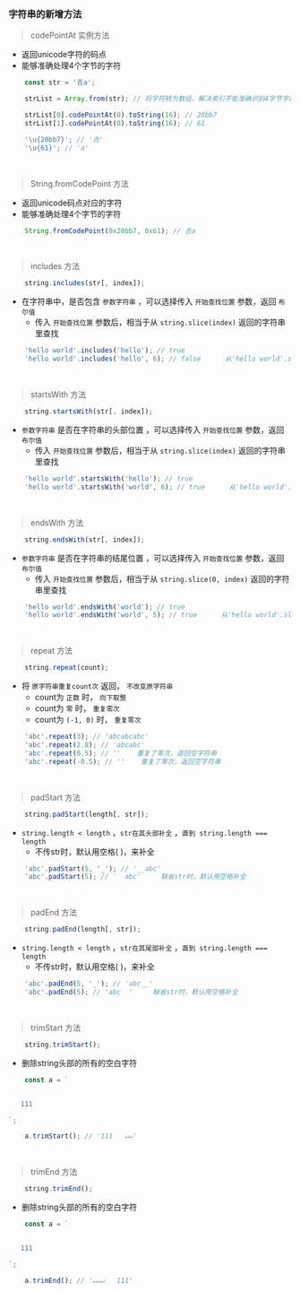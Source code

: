 ### 字符串的新增方法

> codePointAt 实例方法
- 返回unicode字符的码点
- 能够准确处理4个字节的字符
```javascript
	const str = '𠮷a';

	strList = Array.from(str); // 将字符转为数组，解决索引不能准确识别4字节字符的问题

	strList[0].codePointAt(0).toString(16); // 20bb7
	strList[1].codePointAt(0).toString(16); // 61

	'\u{20bb7}'; // '𠮷'
	'\u{61}'; // 'a'
```

<br>

> String.fromCodePoint 方法
- 返回unicode码点对应的字符
- 能够准确处理4个字节的字符
```javascript
	String.fromCodePoint(0x20bb7, 0x61); // 𠮷a
```

<br>

> includes 方法
```javascript
	string.includes(str[, index]);
```
- 在字符串中，是否包含 `参数字符串` ，可以选择传入 `开始查找位置` 参数，返回 `布尔值`
	- 传入 `开始查找位置` 参数后，相当于从 `string.slice(index)` 返回的字符串里查找
```javascript
	'hello world'.includes('hello'); // true
	'hello world'.includes('hello', 6); // false      从'hello world'.slice(6) -> 'world'里查找是否包含'hello'，结果返回false
```

<br>

> startsWith 方法
```javascript
	string.startsWith(str[, index]);
```
- `参数字符串` 是否在字符串的头部位置 ，可以选择传入 `开始查找位置` 参数，返回 `布尔值`
	- 传入 `开始查找位置` 参数后，相当于从 `string.slice(index)` 返回的字符串里查找
```javascript
	'hello world'.startsWith('hello'); // true
	'hello world'.startsWith('world', 6); // true      从'hello world'.slice(6) -> 'world'里查找参数字符串'hello'是否在其头部位置，结果返回true
```

<br>

> endsWith 方法
```javascript
	string.endsWith(str[, index]);
```
- `参数字符串` 是否在字符串的结尾位置 ，可以选择传入 `开始查找位置` 参数，返回 `布尔值`
	- 传入 `开始查找位置` 参数后，相当于从 `string.slice(0, index)` 返回的字符串里查找
```javascript
	'hello world'.endsWith('world'); // true
	'hello world'.endsWith('world', 5); // true      从'hello world'.slice(0, 5) -> 'hello'里查找参数字符串'hello'是否在其尾部位置，结果返回true
```

<br>

> repeat 方法
```javascript
	string.repeat(count);
```
- 将 `原字符串重复count次` 返回， `不改变原字符串`
	- count为 `正数` 时， `向下取整`
	- count为 `零` 时， `重复零次`
	- count为 `(-1, 0)` 时， `重复零次`
```javascript
	'abc'.repeat(3); // 'abcabcabc'
	'abc'.repeat(2.8); // 'abcabc'
	'abc'.repeat(0.5); // ''    重复了零次，返回空字符串
	'abc'.repeat(-0.5); // ''    重复了零次，返回空字符串
```

<br>

> padStart 方法
```javascript
	string.padStart(length[, str]);
```
- `string.length < length` ，`str在其头部补全` ，`直到 string.length === length`
	- 不传str时，默认用空格( )，来补全
```javascript
	'abc'.padStart(5, '_'); // '__abc'
	'abc'.padStart(5); // '  abc'     缺省str时，默认用空格补全
```

<br>

> padEnd 方法
```javascript
	string.padEnd(length[, str]);
```
- `string.length < length` ，`str在其尾部补全` ，`直到 string.length === length`
	- 不传str时，默认用空格( )，来补全
```javascript
	'abc'.padEnd(5, '_'); // 'abc__'
	'abc'.padEnd(5); // 'abc  '     缺省str时，默认用空格补全
```

<br>

> trimStart 方法
```javascript
	string.trimStart();
```
- 删除string头部的所有的空白字符
```javascript
	const a = `


   111

`;

    a.trimStart(); // '111   ↵↵'
```

<br>

> trimEnd 方法
```javascript
	string.trimEnd();
```
- 删除string头部的所有的空白字符
```javascript
	const a = `


   111

`;

    a.trimEnd(); // '↵↵↵   111'
```
